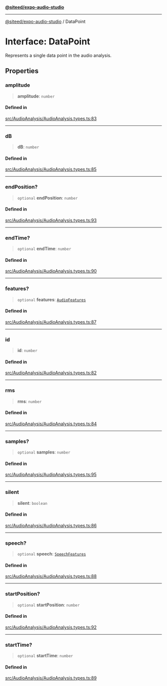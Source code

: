 [**@siteed/expo-audio-studio**](../README.md)

***

[@siteed/expo-audio-studio](../README.md) / DataPoint

# Interface: DataPoint

Represents a single data point in the audio analysis.

## Properties

### amplitude

> **amplitude**: `number`

#### Defined in

[src/AudioAnalysis/AudioAnalysis.types.ts:83](https://github.com/deeeed/expo-audio-stream/blob/c74460f5bb3fc818511d2b5ebc6a28b5aeb407fe/packages/expo-audio-studio/src/AudioAnalysis/AudioAnalysis.types.ts#L83)

***

### dB

> **dB**: `number`

#### Defined in

[src/AudioAnalysis/AudioAnalysis.types.ts:85](https://github.com/deeeed/expo-audio-stream/blob/c74460f5bb3fc818511d2b5ebc6a28b5aeb407fe/packages/expo-audio-studio/src/AudioAnalysis/AudioAnalysis.types.ts#L85)

***

### endPosition?

> `optional` **endPosition**: `number`

#### Defined in

[src/AudioAnalysis/AudioAnalysis.types.ts:93](https://github.com/deeeed/expo-audio-stream/blob/c74460f5bb3fc818511d2b5ebc6a28b5aeb407fe/packages/expo-audio-studio/src/AudioAnalysis/AudioAnalysis.types.ts#L93)

***

### endTime?

> `optional` **endTime**: `number`

#### Defined in

[src/AudioAnalysis/AudioAnalysis.types.ts:90](https://github.com/deeeed/expo-audio-stream/blob/c74460f5bb3fc818511d2b5ebc6a28b5aeb407fe/packages/expo-audio-studio/src/AudioAnalysis/AudioAnalysis.types.ts#L90)

***

### features?

> `optional` **features**: [`AudioFeatures`](AudioFeatures.md)

#### Defined in

[src/AudioAnalysis/AudioAnalysis.types.ts:87](https://github.com/deeeed/expo-audio-stream/blob/c74460f5bb3fc818511d2b5ebc6a28b5aeb407fe/packages/expo-audio-studio/src/AudioAnalysis/AudioAnalysis.types.ts#L87)

***

### id

> **id**: `number`

#### Defined in

[src/AudioAnalysis/AudioAnalysis.types.ts:82](https://github.com/deeeed/expo-audio-stream/blob/c74460f5bb3fc818511d2b5ebc6a28b5aeb407fe/packages/expo-audio-studio/src/AudioAnalysis/AudioAnalysis.types.ts#L82)

***

### rms

> **rms**: `number`

#### Defined in

[src/AudioAnalysis/AudioAnalysis.types.ts:84](https://github.com/deeeed/expo-audio-stream/blob/c74460f5bb3fc818511d2b5ebc6a28b5aeb407fe/packages/expo-audio-studio/src/AudioAnalysis/AudioAnalysis.types.ts#L84)

***

### samples?

> `optional` **samples**: `number`

#### Defined in

[src/AudioAnalysis/AudioAnalysis.types.ts:95](https://github.com/deeeed/expo-audio-stream/blob/c74460f5bb3fc818511d2b5ebc6a28b5aeb407fe/packages/expo-audio-studio/src/AudioAnalysis/AudioAnalysis.types.ts#L95)

***

### silent

> **silent**: `boolean`

#### Defined in

[src/AudioAnalysis/AudioAnalysis.types.ts:86](https://github.com/deeeed/expo-audio-stream/blob/c74460f5bb3fc818511d2b5ebc6a28b5aeb407fe/packages/expo-audio-studio/src/AudioAnalysis/AudioAnalysis.types.ts#L86)

***

### speech?

> `optional` **speech**: [`SpeechFeatures`](SpeechFeatures.md)

#### Defined in

[src/AudioAnalysis/AudioAnalysis.types.ts:88](https://github.com/deeeed/expo-audio-stream/blob/c74460f5bb3fc818511d2b5ebc6a28b5aeb407fe/packages/expo-audio-studio/src/AudioAnalysis/AudioAnalysis.types.ts#L88)

***

### startPosition?

> `optional` **startPosition**: `number`

#### Defined in

[src/AudioAnalysis/AudioAnalysis.types.ts:92](https://github.com/deeeed/expo-audio-stream/blob/c74460f5bb3fc818511d2b5ebc6a28b5aeb407fe/packages/expo-audio-studio/src/AudioAnalysis/AudioAnalysis.types.ts#L92)

***

### startTime?

> `optional` **startTime**: `number`

#### Defined in

[src/AudioAnalysis/AudioAnalysis.types.ts:89](https://github.com/deeeed/expo-audio-stream/blob/c74460f5bb3fc818511d2b5ebc6a28b5aeb407fe/packages/expo-audio-studio/src/AudioAnalysis/AudioAnalysis.types.ts#L89)
